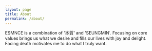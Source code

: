 ```yaml
---
layout: page
title: About
permalink: /about/
---
```


ESMNCE is a combination of '本質' and 'SEUNGMIN'. Focusing on core values brings us what we desire and fills our lives with joy and delight. Facing death motivates me to do what I truly want.

